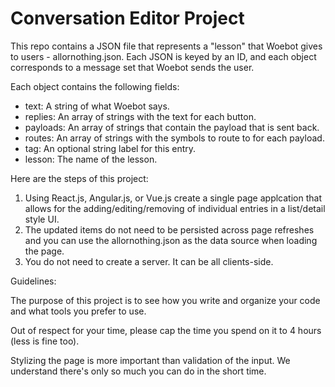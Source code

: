 # Conversation Editor Project

This repo contains a JSON file that represents a "lesson" that Woebot gives to users - allornothing.json. Each JSON is keyed by an ID, and each object corresponds to a message set that Woebot sends the user.

Each object contains the following fields:

- text: A string of what Woebot says.
- replies: An array of strings with the text for each button.
- payloads: An array of strings that contain the payload that is sent back.
- routes: An array of strings with the symbols to route to for each payload.
- tag: An optional string label for this entry.
- lesson: The name of the lesson.

Here are the steps of this project:

1.  Using React.js, Angular.js, or Vue.js create a single page applcation that allows for the adding/editing/removing of individual entries in a list/detail style UI.
2.  The updated items do not need to be persisted across page refreshes and you can use the allornothing.json as the data source when loading the page.
3.  You do not need to create a server. It can be all clients-side.

Guidelines:

The purpose of this project is to see how you write and organize your code and what tools you prefer to use.

Out of respect for your time, please cap the time you spend on it to 4 hours (less is fine too).

Stylizing the page is more important than validation of the input. We understand there's only so much you can do in the short time.
